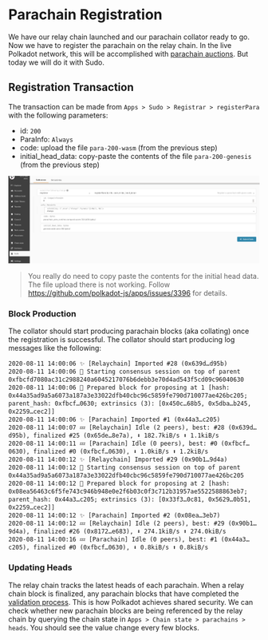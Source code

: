 # Parachain Registration

We have our relay chain launched and our parachain collator ready to go. Now we have to register the parachain on the
relay chain. In the live Polkadot network, this will be accomplished with
[parachain auctions](https://wiki.polkadot.network/docs/en/learn-auction). But today we will do it with Sudo.

## Registration Transaction

The transaction can be made from `Apps > Sudo > Registrar > registerPara` with the following parameters:

* id: `200`
* ParaInfo: `Always`
* code: upload the file `para-200-wasm` (from the previous step)
* initial_head_data: copy-paste the contents of the file `para-200-genesis` (from the
previous step)

![Registration screenshot](../assets/registration-screenshot.png)

> You really do need to copy paste the contents for the initial head data. The file upload there is not working. Follow https://github.com/polkadot-js/apps/issues/3396 for details.

### Block Production

The collator should start producing parachain blocks (aka collating) once the registration is successful. The collator
should start producing log messages like the following:

```
2020-08-11 14:00:06 ✨ [Relaychain] Imported #28 (0x639d…d95b)
2020-08-11 14:00:06 🙌 Starting consensus session on top of parent 0xfbcfd7080ac31c2988240a6045217076b6debb3e70d4ad543f5cd09c96040630
2020-08-11 14:00:06 🎁 Prepared block for proposing at 1 [hash: 0x44a35ad9a5a6073a187a3e33022dfb40cbc96c5859fe790d710077ae426bc205; parent_hash: 0xfbcf…0630; extrinsics (3): [0x450c…68b5, 0x5dba…b245, 0x2259…cec2]]
2020-08-11 14:00:06 ✨ [Parachain] Imported #1 (0x44a3…c205)
2020-08-11 14:00:07 💤 [Relaychain] Idle (2 peers), best: #28 (0x639d…d95b), finalized #25 (0x65de…8e7a), ⬇ 182.7kiB/s ⬆ 1.1kiB/s
2020-08-11 14:00:11 💤 [Parachain] Idle (0 peers), best: #0 (0xfbcf…0630), finalized #0 (0xfbcf…0630), ⬇ 1.0kiB/s ⬆ 1.2kiB/s
2020-08-11 14:00:12 ✨ [Relaychain] Imported #29 (0x90b1…9d4a)
2020-08-11 14:00:12 🙌 Starting consensus session on top of parent 0x44a35ad9a5a6073a187a3e33022dfb40cbc96c5859fe790d710077ae426bc205
2020-08-11 14:00:12 🎁 Prepared block for proposing at 2 [hash: 0x08ea56463c6f5fe743c946b948e0e2f6b03c0f3c712b31957ae5522588863eb7; parent_hash: 0x44a3…c205; extrinsics (3): [0x33f3…0c81, 0x5629…0b51, 0x2259…cec2]]
2020-08-11 14:00:12 ✨ [Parachain] Imported #2 (0x08ea…3eb7)
2020-08-11 14:00:12 💤 [Relaychain] Idle (2 peers), best: #29 (0x90b1…9d4a), finalized #26 (0x8172…e683), ⬇ 274.1kiB/s ⬆ 274.0kiB/s
2020-08-11 14:00:16 💤 [Parachain] Idle (0 peers), best: #1 (0x44a3…c205), finalized #0 (0xfbcf…0630), ⬇ 0.8kiB/s ⬆ 0.8kiB/s
```

### Updating Heads

The relay chain tracks the latest heads of each parachain. When a relay chain block is finalized, any parachain blocks
that have completed the [validation process](https://polkadot.network/the-path-of-a-parachain-block/). This is how
Polkadot achieves shared security. We can check whether new parachain blocks are being referenced by the relay chain by
querying the chain state in `Apps > Chain state > parachains > heads`. You should see the value change every few blocks.
